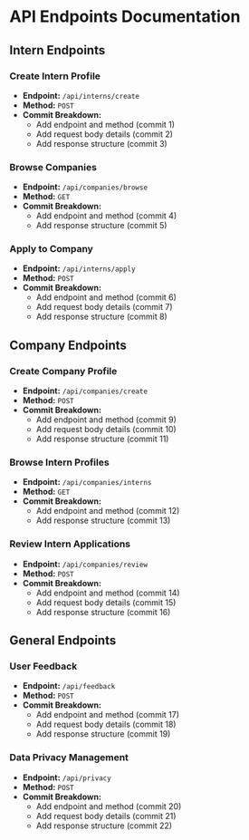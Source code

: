 # API Endpoints Documentation

## Intern Endpoints

### Create Intern Profile

- **Endpoint:** `/api/interns/create`
- **Method:** `POST`
- **Commit Breakdown:**
  - Add endpoint and method (commit 1)
  - Add request body details (commit 2)
  - Add response structure (commit 3)

### Browse Companies

- **Endpoint:** `/api/companies/browse`
- **Method:** `GET`
- **Commit Breakdown:**
  - Add endpoint and method (commit 4)
  - Add response structure (commit 5)

### Apply to Company

- **Endpoint:** `/api/interns/apply`
- **Method:** `POST`
- **Commit Breakdown:**
  - Add endpoint and method (commit 6)
  - Add request body details (commit 7)
  - Add response structure (commit 8)

## Company Endpoints

### Create Company Profile

- **Endpoint:** `/api/companies/create`
- **Method:** `POST`
- **Commit Breakdown:**
  - Add endpoint and method (commit 9)
  - Add request body details (commit 10)
  - Add response structure (commit 11)

### Browse Intern Profiles

- **Endpoint:** `/api/companies/interns`
- **Method:** `GET`
- **Commit Breakdown:**
  - Add endpoint and method (commit 12)
  - Add response structure (commit 13)

### Review Intern Applications

- **Endpoint:** `/api/companies/review`
- **Method:** `POST`
- **Commit Breakdown:**
  - Add endpoint and method (commit 14)
  - Add request body details (commit 15)
  - Add response structure (commit 16)

## General Endpoints

### User Feedback

- **Endpoint:** `/api/feedback`
- **Method:** `POST`
- **Commit Breakdown:**
  - Add endpoint and method (commit 17)
  - Add request body details (commit 18)
  - Add response structure (commit 19)

### Data Privacy Management

- **Endpoint:** `/api/privacy`
- **Method:** `POST`
- **Commit Breakdown:**
  - Add endpoint and method (commit 20)
  - Add request body details (commit 21)
  - Add response structure (commit 22)
